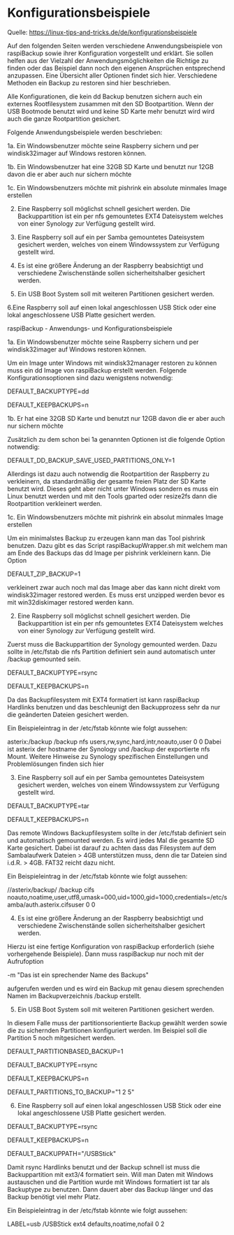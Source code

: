 # Konfigurationsbeispiele

Quelle: <https://linux-tips-and-tricks.de/de/konfigurationsbeispiele>

Auf den folgenden Seiten werden verschiedene Anwendungsbeispiele von raspiBackup sowie ihrer Konfiguration vorgestellt und erklärt. Sie sollen helfen aus der Vielzahl der Anwendungsmöglichkeiten die Richtige zu finden oder das Beispiel dann noch den eigenen Ansprüchen entsprechend anzupassen. Eine Übersicht aller Optionen findet sich hier. Verschiedene Methoden ein Backup zu restoren sind hier beschrieben.



Alle Konfigurationen, die kein dd Backup benutzen sichern auch ein externes Rootfilesystem zusammen mit den SD Bootpartition. Wenn der USB Bootmode benutzt wird und keine SD Karte mehr benutzt wird wird auch die ganze Rootpartition gesichert.




Folgende Anwendungsbeispiele werden beschrieben:

1a. Ein Windowsbenutzer möchte seine Raspberry sichern und per windisk32imager auf Windows restoren können.

1b. Ein Windowsbenutzer hat eine 32GB SD Karte und benutzt nur 12GB davon die er aber auch nur sichern möchte

1c. Ein Windowsbenutzers möchte mit pishrink ein absolute minmales Image erstellen

2. Eine Raspberry soll möglichst schnell gesichert werden. Die Backuppartition ist ein per nfs gemountetes EXT4 Dateisystem welches von einer Synology zur Verfügung gestellt wird.

3. Eine Raspberry soll auf ein per Samba gemountetes Dateisystem gesichert werden, welches von einem Windowssystem zur Verfügung gestellt wird.

4. Es ist eine größere Änderung an der Raspberry beabsichtigt und verschiedene Zwischenstände sollen sicherheitshalber gesichert werden.

5. Ein USB Boot System soll mit weiteren Partitionen gesichert werden.

6.Eine Raspberry soll auf einen lokal angeschlossen USB Stick oder eine lokal angeschlossene USB Platte gesichert werden.


raspiBackup - Anwendungs- und Konfigurationsbeispiele


1a. Ein Windowsbenutzer möchte seine Raspberry sichern und per windisk32imager auf Windows restoren können.

Um ein Image unter Windows mit windisk32manager restoren zu können muss ein dd Image von raspiBackup erstellt werden. Folgende Konfigurationsoptionen sind dazu wenigstens notwendig:

DEFAULT_BACKUPTYPE=dd

DEFAULT_KEEPBACKUPS=n


1b. Er hat eine 32GB SD Karte und benutzt nur 12GB davon die er aber auch nur sichern möchte

Zusätzlich zu dem schon bei 1a genannten Optionen ist die folgende Option notwendig:

DEFAULT_DD_BACKUP_SAVE_USED_PARTITIONS_ONLY=1

Allerdings ist dazu auch notwendig die Rootpartition der Raspberry zu verkleinern, da standardmäßig der gesamte freien Platz der SD Karte benutzt wird. Dieses geht aber nicht unter Windows sondern es muss ein Linux benutzt werden und mit den Tools gparted oder resize2fs dann die Rootpartition verkleinert werden.

1c. Ein Windowsbenutzers möchte mit pishrink ein absolut minmales Image erstellen

Um ein minimalstes Backup zu erzeugen kann man das Tool pishrink benutzen. Dazu gibt es das Script raspiBackupWrapper.sh mit welchem man am Ende des Backups das dd Image per pishrink verkleinern kann. Die Option

DEFAULT_ZIP_BACKUP=1

verkleinert zwar auch noch mal das Image aber das kann nicht direkt vom windisk32imager restored werden. Es muss erst unzipped werden bevor es mit win32diskimager restored werden kann.

2. Eine Raspberry soll möglichst schnell gesichert werden. Die Backuppartition ist ein per nfs gemountetes EXT4 Dateisystem welches von einer Synology zur Verfügung gestellt wird.

Zuerst muss die Backuppartition der Synology gemounted werden. Dazu sollte in /etc/fstab die nfs Partition definiert sein aund automatisch unter /backup gemounted sein.

DEFAULT_BACKUPTYPE=rsync

DEFAULT_KEEPBACKUPS=n

Da das Backupfilesystem mit EXT4 formatiert ist kann raspiBackup Hardlinks benutzen und das beschleunigt den Backupprozess sehr da nur die geänderten Dateien gesichert werden.

Ein Beispieleintrag in der /etc/fstab könnte wie folgt aussehen:

asterix:/backup    /backup    nfs    users,rw,sync,hard,intr,noauto,user    0    0
Dabei ist asterix der hostname der Synology und /backup der exportierte nfs Mount. Weitere Hinweise zu Synology spezifischen Einstellungen und Problemlösungen finden sich hier


3. Eine Raspberry soll auf ein per Samba gemountetes Dateisystem gesichert werden, welches von einem Windowssystem zur Verfügung gestellt wird.

DEFAULT_BACKUPTYPE=tar

DEFAULT_KEEPBACKUPS=n

Das remote Windows Backupfilesystem sollte in der /etc/fstab definiert sein und automatisch gemounted werden. Es wird jedes Mal die gesamte SD Karte gesichert. Dabei ist darauf zu achten dass das Filesystem auf dem Sambalaufwerk Dateien > 4GB unterstützen muss, denn die tar Dateien sind i.d.R. > 4GB. FAT32 reicht dazu nicht.

Ein Beispieleintrag in der /etc/fstab könnte wie folgt aussehen:

//asterix/backup/
 /backup    cifs
noauto,noatime,user,utf8,umask=000,uid=1000,gid=1000,credentials=/etc/samba/auth.asterix.cifsuser
 0 0


4. Es ist eine größere Änderung an der Raspberry beabsichtigt und verschiedene Zwischenstände sollen sicherheitshalber gesichert werden.

Hierzu ist eine fertige Konfiguration von raspiBackup erforderlich (siehe vorhergehende Beispiele). Dann muss raspiBackup nur noch mit der Aufrufoption

-m "Das ist ein sprechender Name des Backups"

aufgerufen werden und es wird ein Backup mit genau diesem sprechenden Namen im Backupverzeichnis /backup erstellt.


5. Ein USB Boot System soll mit weiteren Partitionen gesichert werden.

In diesem Falle muss der partitionsorientierte Backup gewählt werden sowie die zu sichernden Partitionen konfiguriert werden. Im Beispiel soll die Partition 5 noch mitgesichert werden.

DEFAULT_PARTITIONBASED_BACKUP=1

DEFAULT_BACKUPTYPE=rsync

DEFAULT_KEEPBACKUPS=n

DEFAULT_PARTITIONS_TO_BACKUP="1 2 5"


6. Eine Raspberry soll auf einen lokal angeschlossen USB Stick oder eine lokal angeschlossene USB Platte gesichert werden.

DEFAULT_BACKUPTYPE=rsync

DEFAULT_KEEPBACKUPS=n

DEFAULT_BACKUPPATH="/USBStick"

Damit rsync Hardlinks benutzt und der Backup schnell ist muss die Backuppartition mit ext3/4 formatiert sein. Will man Daten mit Windows austauschen und die Partition wurde mit Windows formatiert ist tar als Backuptype zu benutzen. Dann dauert aber das Backup länger und das Backup benötigt viel mehr Platz.

Ein Beispieleintrag in der /etc/fstab könnte wie folgt aussehen:

LABEL=usb    /USBStick    ext4     defaults,noatime,nofail        0    2
